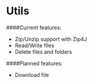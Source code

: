 Utils
=====

####Current features:
+ Zip/Unzip support with Zip4J
+ Read/Write files
+ Delete files and folders

####Planned features:
+ Download file
